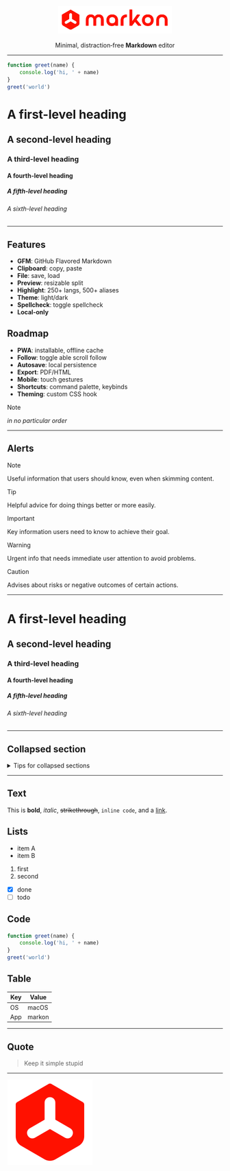 <div align="center">
  <h1>
    <img valign="middle" src="https://github.com/metaory/markon/blob/master/public/wordmark.png?raw=true" alt="logo" height="64" />
  </h1>
  Minimal, distraction‑free <strong>Markdown</strong> editor
</div>

---

```js
function greet(name) {
	console.log('hi, ' + name)
}
greet('world')
```

# A first-level heading

## A second-level heading

### A third-level heading

#### A fourth-level heading

##### A fifth-level heading

###### A sixth-level heading

---

## Features

- **GFM**: GitHub Flavored Markdown
- **Clipboard**: copy, paste
- **File**: save, load
- **Preview**: resizable split
- **Highlight**: 250+ langs, 500+ aliases
- **Theme**: light/dark
- **Spellcheck**: toggle spellcheck
- **Local‑only**

## Roadmap

- **PWA**: installable, offline cache
- **Follow**: toggle able scroll follow
- **Autosave**: local persistence
- **Export**: PDF/HTML
- **Mobile**: touch gestures
- **Shortcuts**: command palette, keybinds
- **Theming**: custom CSS hook

> [!NOTE]
> _in no particular order_

<!-- This content will not appear in the rendered Markdown -->

---

## Alerts

> [!NOTE]
> Useful information that users should know, even when skimming content.

> [!TIP]
> Helpful advice for doing things better or more easily.

> [!IMPORTANT]
> Key information users need to know to achieve their goal.

> [!WARNING]
> Urgent info that needs immediate user attention to avoid problems.

> [!CAUTION]
> Advises about risks or negative outcomes of certain actions.


---

# A first-level heading

## A second-level heading

### A third-level heading

#### A fourth-level heading

##### A fifth-level heading

###### A sixth-level heading

---

## Collapsed section

<details>

<summary>Tips for collapsed sections</summary>

### You can add a header

You can add text within a collapsed section.

You can add an image or a code block, too.

```ruby
   puts "Hello World"
```

</details>

---

## Text

This is **bold**, *italic*, ~~strikethrough~~, `inline code`, and a [link](https://github.com/metaory/markon).

## Lists

- item A
- item B

1. first
2. second

- [x] done
- [ ] todo

## Code

```js
function greet(name) {
	console.log('hi, ' + name)
}
greet('world')
```

## Table

| Key | Value |
| --- | ----- |
| OS  | macOS |
| App | markon |

---

## Quote

> Keep it simple stupid

---

![screenshot](https://github.com/metaory/markon/blob/master/public/logo.png?raw=true)

<!--

https://docs.github.com/en/get-started/writing-on-github/getting-started-with-writing-and-formatting-on-github/basic-writing-and-formatting-syntax
https://docs.github.com/en/get-started/writing-on-github/working-with-advanced-formatting/organizing-information-with-collapsed-sections
https://github.com/github/docs/blob/main/content/get-started/writing-on-github/getting-started-with-writing-and-formatting-on-github/basic-writing-and-formatting-syntax.md?plain=1

-->


